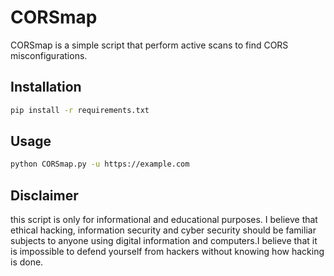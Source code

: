 # CORSmap
CORSmap is a simple script that perform active scans to find CORS misconfigurations.
## Installation 
```bash
pip install -r requirements.txt
```
## Usage
```bash
python CORSmap.py -u https://example.com
```
## Disclaimer
this script is only for informational and educational purposes. I believe that ethical hacking, information security and cyber security should be familiar subjects to anyone using digital information and computers.I believe that it is impossible to defend yourself from hackers without knowing how hacking is done. 
